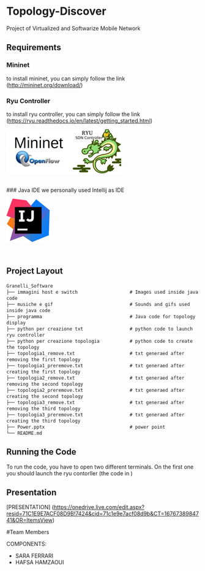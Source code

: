# Topology-Discover
Project of Virtualized and Softwarize Mobile Network

## Requirements
### Mininet
to install mininet, you can simply follow the link
(http://mininet.org/download/)

### Ryu Controller
to install ryu controller, you can simply follow the link
(https://ryu.readthedocs.io/en/latest/getting_started.html)

<p float="left">
  <img src="photo_read/ryu_cover2.jpg" alt="ryu-opf-mn" width="300" height="116">
</p>
<br>
### Java IDE
we personally used Intellij as IDE
<p float="left">
  <img src="photo_read/download.jpeg" alt="ryu-opf-mn" width="113" height="113">
</p>
<br>

## Project Layout 
    Granelli_Software
    ├── immagini host e switch                   # Images used inside java code   
    ├── musiche e gif                            # Sounds and gifs used inside java code
    ├── programma                                # Java code for topology display 
    ├── python per creazione txt                 # python code to launch ryu controller 
    ├── python per creazione topologia           # python code to create the topology
    ├── topologia1_remove.txt                    # txt generaed after removing the first topology
    ├── topologia1_preremove.txt                 # txt generaed after creating the first topology
    ├── topologia2_remove.txt                    # txt generaed after removing the second topology
    ├── topologia2_preremove.txt                 # txt generaed after creating the second topology
    ├── topologia3_remove.txt                    # txt generaed after removing the third topology
    ├── topologia3_preremove.txt                 # txt generaed after creating the third topology
    ├── Power.pptx                               # power point 
    └── README.md 

## Running the Code
To run the code, you have to open two different terminals. On the first one you should launch the ryu contorller (the code in )


## Presentation
[PRESENTATION] (https://onedrive.live.com/edit.aspx?resid=71C1E9E7ACF08D9B!7424&cid=71c1e9e7acf08d9b&CT=1676738984741&OR=ItemsView)

#Team Members

COMPONENTS:
- SARA FERRARI
- HAFSA HAMZAOUI
